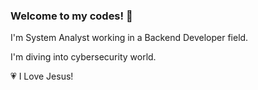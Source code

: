 ### Welcome to my codes! 👋

I'm System Analyst working in a Backend Developer field.

I'm diving into cybersecurity world.

:heartpulse: I Love Jesus!
